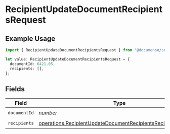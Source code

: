 # RecipientUpdateDocumentRecipientsRequest

## Example Usage

```typescript
import { RecipientUpdateDocumentRecipientsRequest } from "@documenso/sdk-typescript/models/operations";

let value: RecipientUpdateDocumentRecipientsRequest = {
  documentId: 6421.05,
  recipients: [],
};
```

## Fields

| Field                                                                                                                                          | Type                                                                                                                                           | Required                                                                                                                                       | Description                                                                                                                                    |
| ---------------------------------------------------------------------------------------------------------------------------------------------- | ---------------------------------------------------------------------------------------------------------------------------------------------- | ---------------------------------------------------------------------------------------------------------------------------------------------- | ---------------------------------------------------------------------------------------------------------------------------------------------- |
| `documentId`                                                                                                                                   | *number*                                                                                                                                       | :heavy_check_mark:                                                                                                                             | N/A                                                                                                                                            |
| `recipients`                                                                                                                                   | [operations.RecipientUpdateDocumentRecipientsRecipientRequest](../../models/operations/recipientupdatedocumentrecipientsrecipientrequest.md)[] | :heavy_check_mark:                                                                                                                             | N/A                                                                                                                                            |